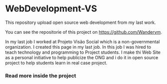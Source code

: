 # WebDevelopment-VS
This repository upload open source web development from my last work.

You can see the repositorie of this project on https://github.com/Wandervm.

In my last job I worked at Projeto Visão Social which is a non-governmental organization.
I created this page in my last job. In this job I was hired to teach technology and programming to Project students. I make thi Web Site as a personal initiative to help publicize the ONG
and i do it in open source project to help students learn in real case project.

### Read more inside the project ###
